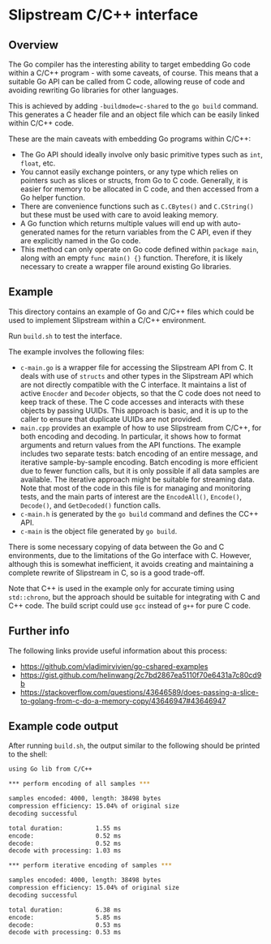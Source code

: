 # Slipstream C/C++ interface

## Overview

The Go compiler has the interesting ability to target embedding Go code within a C/C++ program - with some caveats, of course. This means that a suitable Go API can be called from C code, allowing reuse of code and avoiding rewriting Go libraries for other languages.

This is achieved by adding `-buildmode=c-shared` to the `go build` command. This generates a C header file and an object file which can be easily linked within C/C++ code.

These are the main caveats with embedding Go programs within C/C++:
- The Go API should ideally involve only basic primitive types such as `int`, `float`, etc.
- You cannot easily exchange pointers, or any type which relies on pointers such as slices or structs, from Go to C code. Generally, it is easier for memory to be allocated in C code, and then accessed from a Go helper function.
- There are convenience functions such as `C.CBytes()` and `C.CString()` but these must be used with care to avoid leaking memory.
- A Go function which returns multiple values will end up with auto-generated names for the return variables from the C API, even if they are explicitly named in the Go code.
- This method can only operate on Go code defined within `package main`, along with an empty `func main() {}` function. Therefore, it is likely necessary to create a wrapper file around existing Go libraries.

## Example

This directory contains an example of Go and C/C++ files which could be used to implement Slipstream within a C/C++ environment.

Run `build.sh` to test the interface.

The example involves the following files:
- `c-main.go` is a wrapper file for accessing the Slipstream API from C. It deals with use of `structs` and other types in the Slipstream API which are not directly compatible with the C interface. It maintains a list of active `Enocder` and `Decoder` objects, so that the C code does not need to keep track of these. The C code accesses and interacts with these objects by passing UUIDs. This approach is basic, and it is up to the caller to ensure that duplicate UUIDs are not provided.
- `main.cpp` provides an example of how to use Slipstream from C/C++, for both encoding and decoding. In particular, it shows how to format arguments and return values from the API functions. The example includes two separate tests: batch encoding of an entire message, and iterative sample-by-sample encoding. Batch encoding is more efficient due to fewer function calls, but it is only possible if all data samples are available. The iterative approach might be suitable for streaming data. Note that most of the code in this file is for managing and monitoring tests, and the main parts of interest are the `EncodeAll()`, `Encode()`, `Decode()`, and `GetDecoded()` function calls.
- `c-main.h` is generated by the `go build` command and defines the CC++ API.
- `c-main` is the object file generated by `go build`.

There is some necessary copying of data between the Go and C environments, due to the limitations of the Go interface with C. However, although this is somewhat inefficient, it avoids creating and maintaining a complete rewrite of Slipstream in C, so is a good trade-off.

Note that C++ is used in the example only for accurate timing using `std::chrono`, but the approach should be suitable for integrating with C and C++ code. The build script could use `gcc` instead of `g++` for pure C code.

## Further info

The following links provide useful information about this process:
- https://github.com/vladimirvivien/go-cshared-examples
- https://gist.github.com/helinwang/2c7bd2867ea5110f70e6431a7c80cd9b
- https://stackoverflow.com/questions/43646589/does-passing-a-slice-to-golang-from-c-do-a-memory-copy/43646947#43646947

## Example code output

After running `build.sh`, the output similar to the following should be printed to the shell:

```bash
using Go lib from C/C++

*** perform encoding of all samples ***

samples encoded: 4000, length: 38498 bytes
compression efficiency: 15.04% of original size
decoding successful

total duration:         1.55 ms
encode:                 0.52 ms
decode:                 0.52 ms
decode with processing: 1.03 ms

*** perform iterative encoding of samples ***

samples encoded: 4000, length: 38498 bytes
compression efficiency: 15.04% of original size
decoding successful

total duration:         6.38 ms
encode:                 5.85 ms
decode:                 0.53 ms
decode with processing: 0.53 ms
```